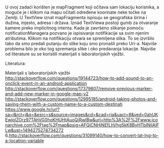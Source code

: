 U ovoj zadaći korišten je mapFragment koji očitava sam lokaciju korisnika, a moguće je i klikom na mapu očitati određene koorinate neke točke na Zemlji. U TextView iznat mapFragmenta ispisuju se geografska širina i dužina, mjesto, adresa i država. Iznad TextViewa postoji gumb za otvaranje kamere preko implicitnog intenta. Kada je završeno slikanje pomoću notificationManagera pozvano je ispisivanje notifikacije sa svim njenim atributima. Klikom na notifikaciju otvara se spremljena slika. To se izvršilo tako da smo predali putanju do slike koju smo pronašli preko Uri-a. Najviše problema bilo je oko tog spremanja slike i oko predavanja lokacije. Najviše od literature su se koristili materijali s laboratorijskih vježbi.

Literatura:

Materijali s laboratorijskih vježbi
http://stackoverflow.com/questions/19144723/how-to-add-sound-to-an-onclick-event-in-an-android-application
http://stackoverflow.com/questions/17379807/remove-previous-marker-and-add-new-marker-in-google-map-v2
http://stackoverflow.com/questions/12995185/android-taking-photos-and-saving-them-with-a-custom-name-to-a-custom-destinati
https://www.google.hr/url?sa=i&rct=j&q=&esrc=s&source=images&cd=&cad=rja&uact=8&ved=0ahUKEwjplZOrz97TAhVG0hoKHUHtAuoQjRwIBw&url=http%3A%2F%2Fwww.iconarchive.com%2Ftag%2Fmap&psig=AFQjCNHjNEfLhVhg5kK8ByHTbINilAlFLw&ust=1494275274734272 6.http://stackoverflow.com/questions/31099140/how-to-convert-lat-lng-to-a-location-variable
